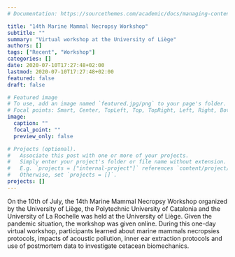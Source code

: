 ```yaml
---
# Documentation: https://sourcethemes.com/academic/docs/managing-content/

title: "14th Marine Mammal Necropsy Workshop"  
subtitle: ""
summary: "Virtual workshop at the University of Liège"
authors: []
tags: ["Recent", "Workshop"]
categories: []
date: 2020-07-10T17:27:48+02:00
lastmod: 2020-07-10T17:27:48+02:00
featured: false
draft: false

# Featured image
# To use, add an image named `featured.jpg/png` to your page's folder.
# Focal points: Smart, Center, TopLeft, Top, TopRight, Left, Right, BottomLeft, Bottom, BottomRight.
image:
  caption: ""
  focal_point: ""
  preview_only: false

# Projects (optional).
#   Associate this post with one or more of your projects.
#   Simply enter your project's folder or file name without extension.
#   E.g. `projects = ["internal-project"]` references `content/project/deep-learning/index.md`.
#   Otherwise, set `projects = []`.
projects: []
---
```

On the 10th of July, the 14th Marine Mammal Necropsy Workshop organized by the University of Liège, the Polytechnic University of Catalonia and the University of La Rochelle was held at the University of Liège. Given the pandemic situation, the workshop was given online.
During this one-day virtual workshop, participants learned about marine mammals necropsies protocols, impacts of acoustic pollution, inner ear extraction protocols and use of postmortem data to investigate cetacean biomechanics.